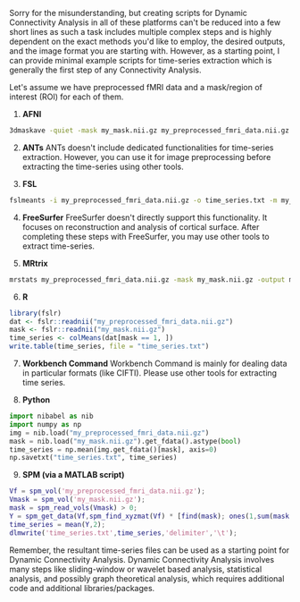 Sorry for the misunderstanding, but creating scripts for Dynamic Connectivity Analysis in all of these platforms can't be reduced into a few short lines as such a task includes multiple complex steps and is highly dependent on the exact methods you'd like to employ, the desired outputs, and the image format you are starting with. However, as a starting point, I can provide minimal example scripts for time-series extraction which is generally the first step of any Connectivity Analysis. 

Let's assume we have preprocessed fMRI data and a mask/region of interest (ROI) for each of them.

1. **AFNI**
```bash
3dmaskave -quiet -mask my_mask.nii.gz my_preprocessed_fmri_data.nii.gz > time_series.txt
```
2. **ANTs**
ANTs doesn't include dedicated functionalities for time-series extraction. However, you can use it for image preprocessing before extracting the time-series using other tools.

3. **FSL**
```bash
fslmeants -i my_preprocessed_fmri_data.nii.gz -o time_series.txt -m my_mask.nii.gz
```

4. **FreeSurfer**
FreeSurfer doesn't directly support this functionality. It focuses on reconstruction and analysis of cortical surface. After completing these steps with FreeSurfer, you may use other tools to extract time-series.

5. **MRtrix**
```bash
mrstats my_preprocessed_fmri_data.nii.gz -mask my_mask.nii.gz -output mean > time_series.txt
```

6. **R**
```R
library(fslr)
dat <- fslr::readnii("my_preprocessed_fmri_data.nii.gz")
mask <- fslr::readnii("my_mask.nii.gz")
time_series <- colMeans(dat[mask == 1, ])
write.table(time_series, file = "time_series.txt")
```
7. **Workbench Command**
Workbench Command is mainly for dealing data in particular formats (like CIFTI). Please use other tools for extracting time series. 

8. **Python**
```python
import nibabel as nib
import numpy as np
img = nib.load("my_preprocessed_fmri_data.nii.gz")
mask = nib.load("my_mask.nii.gz").get_fdata().astype(bool)
time_series = np.mean(img.get_fdata()[mask], axis=0)
np.savetxt("time_series.txt", time_series)
```
9. **SPM (via a MATLAB script)**
```matlab
Vf = spm_vol('my_preprocessed_fmri_data.nii.gz');
Vmask = spm_vol('my_mask.nii.gz');
mask = spm_read_vols(Vmask) > 0;
Y = spm_get_data(Vf,spm_find_xyzmat(Vf) * [find(mask); ones(1,sum(mask(:)))]);
time_series = mean(Y,2);
dlmwrite('time_series.txt',time_series,'delimiter','\t');
``` 
Remember, the resultant time-series files can be used as a starting point for Dynamic Connectivity Analysis. Dynamic Connectivity Analysis involves many steps like sliding-window or wavelet based analysis, statistical analysis, and possibly graph theoretical analysis, which requires additional code and additional libraries/packages.